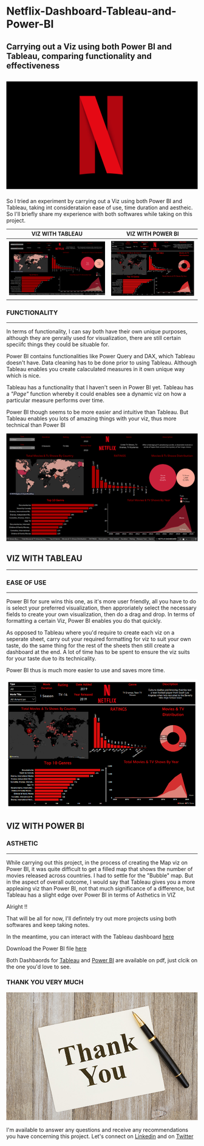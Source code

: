 # Netflix-Dashboard-Tableau-and-Power-BI

## Carrying out a Viz using both Power BI and Tableau, comparing functionality and effectiveness

![](https://github.com/charlezvictor/Netflix-Dashboard-Tableau-and-Power-BI/blob/main/netflix.png)
---


So I tried an experiment by carrying out a Viz using both Power BI and Tableau, taking int considerataion ease of use, time duration and aestheic. So I'll briefly share my experience with both softwares while taking on this project.




  


VIZ WITH TABLEAU                            |       VIZ WITH POWER BI                  
:------------------------------------------:|:-------------------------------:
![](https://github.com/charlezvictor/Netflix-Dashboard-Tableau-and-Power-BI/blob/main/Tableau.png) | ![](https://github.com/charlezvictor/Netflix-Dashboard-Tableau-and-Power-BI/blob/main/Screenshot%20(548).png)




### FUNCTIONALITY
---

In terms of functionality, I can say both have their own unique purposes, although they are genrally used for visualization, there are still certain speciifc things they could be situable for.

Power BI contains functionalities like Power Query and DAX, which Tableau doesn't have. Data cleaning has to be done prior to using Tableau. Although Tableau enables you create calaculated measures in it own unique way which is nice.

Tableau has a functionality that I haven't seen in Power BI yet. Tableau has a _"Page"_ function whereby it could enables see a dynamic viz on how a particular measure performs over time.

Power BI though seems to be more easier and intuitive than Tableau. But Tableau enables you lots of amazing things with your viz, thus more technical than Power BI



![](https://github.com/charlezvictor/Netflix-Dashboard-Tableau-and-Power-BI/blob/main/Tableau.png)
## **VIZ WITH TABLEAU**
---

### EASE OF USE
---

Power BI for sure wins this one, as it's more user friendly, all you have to do is select your preferred visualization, then approriately select the necessary fields to create your own visualization, then do a drag and drop. In terms of formatting a certain Viz, Power BI enables you do that quickly. 

As opposed to Tableau where you'd require to create each viz on a seperate sheet, carry out your required formatting for viz to suit your own taste, do the same thing for the rest of the sheets then still create a dashboard at the end. A lot of time has to be spent to ensure the viz suits for your taste due to its technicality.

Power BI thus is much more easier to use and saves more time.


![](https://github.com/charlezvictor/Netflix-Dashboard-Tableau-and-Power-BI/blob/main/Screenshot%20(548).png)
## **VIZ WITH POWER BI**


### ASTHETIC
---

While carrying out this project, in the process of creating the Map viz on Power BI, it was quite difficult to get a filled map that shows the number of movies released across  countries. I had to settle for the "Bubble" map. But in the aspect of overall outcome, I would say that Tableau gives you a more appleaing viz than Power BI, not that much significance of a difference, but Tableau has a slight edge over Power BI in terms of Asthetics in VIZ


Alright !!

That will be all for now, I'll defintely try out more projects using both softwares and keep taking notes.

In the meantime, you can interact with the Tableau dashboard [here](https://public.tableau.com/app/profile/victor.onyeaghala/viz/NetflixDashboard_16789467013690/NETFLIXDASHBOARD)

Download the Power BI file [here](https://github.com/charlezvictor/Netflix-Dashboard-Tableau-and-Power-BI/blob/main/Power%20BI%20Netflix%20Project.pbix)

Both Dashbaords for [Tableau](https://github.com/charlezvictor/Netflix-Dashboard-Tableau-and-Power-BI/blob/main/Netflix%20Dashboard.pdf) and [Power BI](https://github.com/charlezvictor/Netflix-Dashboard-Tableau-and-Power-BI/blob/main/Power%20BI%20Netflix%20Project.pdf) are available on pdf, just clcik on the one you'd love to see.


### THANK YOU VERY MUCH

![](https://github.com/charlezvictor/Sales_Analysis_Viz/blob/main/Thank%20you.jpg)


I'm available to answer any questions and receive any recommendations you have concerning this project.
Let's connect on [Linkedin](https://www.linkedin.com/in/victor-onyeaghala-08a909167/) and on [Twitter](https://www.twitter.com/_char_lez)

